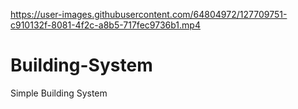 

https://user-images.githubusercontent.com/64804972/127709751-c910132f-8081-4f2c-a8b5-717fec9736b1.mp4

# Building-System
Simple Building System
